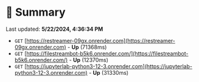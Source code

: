 # 📖 Summary
Last updated: **5/22/2024, 4:36:34 PM**

- `GET` [https://restreamer-09gx.onrender.com](https://restreamer-09gx.onrender.com) - **Up** (71368ms)
- `GET` [https://filestreambot-b5k6.onrender.com/](https://filestreambot-b5k6.onrender.com/) - **Up** (12370ms)
- `GET` [https://jupyterlab-python3-12-3.onrender.com](https://jupyterlab-python3-12-3.onrender.com) - **Up** (31330ms)
